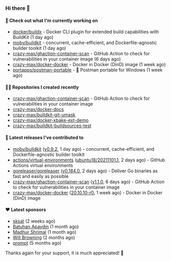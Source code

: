 ### Hi there 👋

#### 👷 Check out what I'm currently working on

- [docker/buildx](https://github.com/docker/buildx) - Docker CLI plugin for extended build capabilities with BuildKit (1 day ago)
- [moby/buildkit](https://github.com/moby/buildkit) - concurrent, cache-efficient, and Dockerfile-agnostic builder toolkit (1 day ago)
- [crazy-max/ghaction-container-scan](https://github.com/crazy-max/ghaction-container-scan) - GitHub Action to check for vulnerabilities in your container image (6 days ago)
- [crazy-max/docker-docker](https://github.com/crazy-max/docker-docker) - Docker in Docker (DinD) image (1 week ago)
- [portapps/postman-portable](https://github.com/portapps/postman-portable) - 🚀 Postman portable for Windows (1 week ago)

#### 👨‍💻 Repositories I created recently

- [crazy-max/ghaction-container-scan](https://github.com/crazy-max/ghaction-container-scan) - GitHub Action to check for vulnerabilities in your container image
- [crazy-max/docker-docs](https://github.com/crazy-max/docker-docs)
- [crazy-max/buildkit-git-umask](https://github.com/crazy-max/buildkit-git-umask)
- [crazy-max/docker-xbake-ext-demo](https://github.com/crazy-max/docker-xbake-ext-demo)
- [crazy-max/buildkit-buildsources-test](https://github.com/crazy-max/buildkit-buildsources-test)

#### 🚀 Latest releases I've contributed to

- [moby/buildkit](https://github.com/moby/buildkit) ([v0.9.2](https://github.com/moby/buildkit/releases/tag/v0.9.2), 1 day ago) - concurrent, cache-efficient, and Dockerfile-agnostic builder toolkit
- [actions/virtual-environments](https://github.com/actions/virtual-environments) ([ubuntu18/20211101.1](https://github.com/actions/virtual-environments/releases/tag/ubuntu18%2F20211101.1), 2 days ago) - GitHub Actions virtual environments
- [goreleaser/goreleaser](https://github.com/goreleaser/goreleaser) ([v0.184.0](https://github.com/goreleaser/goreleaser/releases/tag/v0.184.0), 2 days ago) - Deliver Go binaries as fast and easily as possible
- [crazy-max/ghaction-container-scan](https://github.com/crazy-max/ghaction-container-scan) ([v1.1.0](https://github.com/crazy-max/ghaction-container-scan/releases/tag/v1.1.0), 6 days ago) - GitHub Action to check for vulnerabilities in your container image
- [crazy-max/docker-docker](https://github.com/crazy-max/docker-docker) ([20.10.10-r0](https://github.com/crazy-max/docker-docker/releases/tag/20.10.10-r0), 1 week ago) - Docker in Docker (DinD) image

#### ❤️ Latest sponsors
- [sksat](https://github.com/sksat) (2 weeks ago)
- [Batuhan Apaydın](https://github.com/developer-guy) (1 month ago)
- [Madhur Shrimal](https://github.com/shrimalmadhur) (1 month ago)
- [Will Browning](https://github.com/willbrowningme) (2 months ago)
- [prompt](https://github.com/pr-mpt) (5 months ago)

Thanks again for your support, it is much appreciated! 🙏
